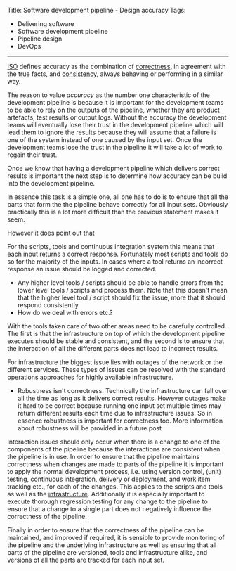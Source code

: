 Title: Software development pipeline - Design accuracy
Tags:
  - Delivering software
  - Software development pipeline
  - Pipeline design
  - DevOps
---

[ISO](https://en.wikipedia.org/wiki/Accuracy_and_precision#ISO_definition_.28ISO_5725.29) defines
accuracy as the combination of [correctness](http://dictionary.cambridge.org/dictionary/english/correct?q=correctness),
in agreement with the true facts, and [consistency](http://dictionary.cambridge.org/dictionary/english/consistency),
always behaving or performing in a similar way.

The reason to value *accuracy* as the number one characteristic of the development pipeline is
because it is important for the development teams to be able to rely on the outputs of the
pipeline, whether they are product artefacts, test results or output logs. Without the accuracy
the development teams will eventually lose their trust in the development pipeline which will
lead them to ignore the results because they will assume that a failure is one of the system
instead of one caused by the input set. Once the development teams lose the trust in the
pipeline it will take a lot of work to regain their trust.

Once we know that having a development pipeline which delivers correct results is important the
next step is to determine how accuracy can be build into the development pipeline.


In essence
this task is a simple one, all one has to do is to ensure that all the parts that form the the
pipeline behave correctly for all input sets. Obviously practically this is a lot more difficult
than the previous statement makes it seem.




However it does point out that




For the scripts, tools and continuous integration system this means that each input returns a
correct response. Fortunately most scripts and tools do so for the majority of the inputs.
In cases where a tool returns an incorrect response an issue should be logged and corrected.

- Any higher level tools / scripts should be able to handle errors from the lower level tools / scripts
  and process them. Note that this doesn't mean that the higher level tool / script should fix the issue,
  more that it should respond consistently
- How do we deal with errors etc.?


With the tools taken care of two other areas need to be carefully controlled. The first is
that the infrastructure on top of which the development pipeline executes should be stable
and consistent, and the second is to ensure that the interaction of all the different parts
does not lead to incorrect results.





For infrastructure the biggest issue lies with outages of the network or the different
services. These types of issues can be resolved with the standard operations approaches
for highly available infrastructure.

- Robustness isn't correctness. Technically the infrastructure can fall over all the time as long as it
  delivers correct results. However outages make it hard to be correct because running one input set multiple
  times may return different results each time due to infrastructure issues. So in essence robustness is
  important for correctness too. More information about robustness will be provided in a future post





Interaction issues should only occur when there is a change to one of the components of
the pipeline because the interactions are consistent when the pipeline is in use.
In order to ensure that the pipeline maintains correctness when changes are made to parts of the
pipeline it is important to apply the normal development process, i.e. using version control,
(unit) testing, continuous integration, delivery or deployment, and work item tracking etc.,
for each of the changes. This applies to the scripts and tools as well as the
[infrastructure](https://en.wikipedia.org/wiki/Infrastructure_as_Code). Additionally it
is especially important to execute thorough regression testing for any change to the
pipeline to ensure that a change to a single part does not negatively influence the
correctness of the pipeline.

Finally in order to ensure that the correctness of the pipeline can be maintained, and improved
if required, it is sensible to provide monitoring of the pipeline and the underlying infrastructure
as well as ensuring that all parts of the pipeline are versioned, tools and infrastructure alike,
and versions of all the parts are tracked for each input set.
